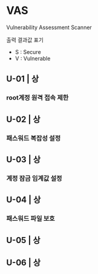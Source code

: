 # VAS
Vulnerability Assessment Scanner

출력 결과값 표기 
- S : Secure
- V : Vulnerable

## U-01 | 상

### root계정 원격 접속 제한

## U-02 | 상

### 패스워드 복잡성 설정

## U-03 | 상

### 계정 잠금 임계값 설정

## U-04 | 상

### 패스워드 파일 보호 

## U-05 | 상

### 

## U-06 | 상

### 
